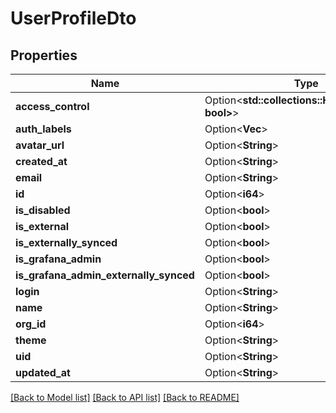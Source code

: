 # UserProfileDto

## Properties

Name | Type | Description | Notes
------------ | ------------- | ------------- | -------------
**access_control** | Option<**std::collections::HashMap<String, bool>**> |  | [optional]
**auth_labels** | Option<**Vec<String>**> |  | [optional]
**avatar_url** | Option<**String**> |  | [optional]
**created_at** | Option<**String**> |  | [optional]
**email** | Option<**String**> |  | [optional]
**id** | Option<**i64**> |  | [optional]
**is_disabled** | Option<**bool**> |  | [optional]
**is_external** | Option<**bool**> |  | [optional]
**is_externally_synced** | Option<**bool**> |  | [optional]
**is_grafana_admin** | Option<**bool**> |  | [optional]
**is_grafana_admin_externally_synced** | Option<**bool**> |  | [optional]
**login** | Option<**String**> |  | [optional]
**name** | Option<**String**> |  | [optional]
**org_id** | Option<**i64**> |  | [optional]
**theme** | Option<**String**> |  | [optional]
**uid** | Option<**String**> |  | [optional]
**updated_at** | Option<**String**> |  | [optional]

[[Back to Model list]](../README.md#documentation-for-models) [[Back to API list]](../README.md#documentation-for-api-endpoints) [[Back to README]](../README.md)



